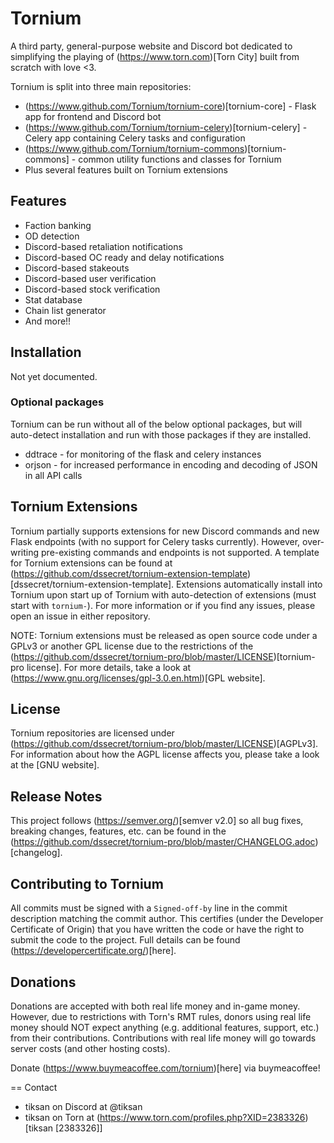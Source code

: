 # Tornium

A third party, general-purpose website and Discord bot dedicated to simplifying the playing of (https://www.torn.com)[Torn City] built from scratch with love <3.

Tornium is split into three main repositories:

-   (https://www.github.com/Tornium/tornium-core)[tornium-core] - Flask app for frontend and Discord bot
-   (https://www.github.com/Tornium/tornium-celery)[tornium-celery] - Celery app containing Celery tasks and configuration
-   (https://www.github.com/Tornium/tornium-commons)[tornium-commons] - common utility functions and classes for Tornium
-   Plus several features built on Tornium extensions

## Features

-   Faction banking
-   OD detection
-   Discord-based retaliation notifications
-   Discord-based OC ready and delay notifications
-   Discord-based stakeouts
-   Discord-based user verification
-   Discord-based stock verification
-   Stat database
-   Chain list generator
-   And more!!

## Installation

Not yet documented.

### Optional packages

Tornium can be run without all of the below optional packages, but will auto-detect installation and run with those packages if they are installed.

-   ddtrace - for monitoring of the flask and celery instances
-   orjson - for increased performance in encoding and decoding of JSON in all API calls

## Tornium Extensions

Tornium partially supports extensions for new Discord commands and new Flask endpoints (with no support for Celery tasks currently). However, over-writing pre-existing commands and endpoints is not supported. A template for Tornium extensions can be found at (https://github.com/dssecret/tornium-extension-template)[dssecret/tornium-extension-template]. Extensions automatically install into Tornium upon start up of Tornium with auto-detection of extensions (must start with `tornium-`). For more information or if you find any issues, please open an issue in either repository.

NOTE: Tornium extensions must be released as open source code under a GPLv3 or another GPL license due to the restrictions of the (https://github.com/dssecret/tornium-pro/blob/master/LICENSE)[tornium-pro license]. For more details, take a look at (https://www.gnu.org/licenses/gpl-3.0.en.html)[GPL website].

## License

Tornium repositories are licensed under (https://github.com/dssecret/tornium-pro/blob/master/LICENSE)[AGPLv3]. For information about how the AGPL license affects you, please take a look at the [GNU website].

## Release Notes

This project follows (https://semver.org/)[semver v2.0] so all bug fixes, breaking changes, features, etc. can be found in the (https://github.com/dssecret/tornium-pro/blob/master/CHANGELOG.adoc)[changelog].

## Contributing to Tornium

All commits must be signed with a `Signed-off-by` line in the commit description matching the commit author. This certifies (under the Developer Certificate of Origin) that you have written the code or have the right to submit the code to the project. Full details can be found (https://developercertificate.org/)[here].

## Donations

Donations are accepted with both real life money and in-game money. However, due to restrictions with
Torn's RMT rules, donors using real life money should NOT expect anything (e.g. additional features,
support, etc.) from their contributions. Contributions with real life money will go towards
server costs (and other hosting costs).

Donate (https://www.buymeacoffee.com/tornium)[here] via buymeacoffee!

== Contact

-   tiksan on Discord at @tiksan
-   tiksan on Torn at (https://www.torn.com/profiles.php?XID=2383326)[tiksan [2383326\]]
